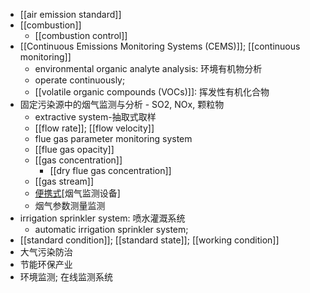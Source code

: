 - [[air emission standard]]
- [[combustion]]
    - [[combustion control]]
- [[Continuous Emissions Monitoring Systems (CEMS)]]; [[continuous monitoring]] 
    - environmental organic analyte analysis: 环境有机物分析
    - operate continuously;
    - [[volatile organic compounds (VOCs)]]: 挥发性有机化合物
- 固定污染源中的烟气监测与分析 - SO2, NOx, 颗粒物 
    - extractive system-抽取式取样
    - [[flow rate]]; [[flow velocity]]
    - flue gas parameter monitoring system
    - [[flue gas opacity]]
    - [[gas concentration]]
        - [[dry flue gas concentration]]
    - [[gas stream]]
    - [便携式](((RVT-MB2ge)))[烟气监测设备]
    - 烟气参数测量监测
- irrigation sprinkler system: 喷水灌溉系统
    - automatic irrigation sprinkler system;
- [[standard condition]]; [[standard state]]; [[working condition]]
- 大气污染防治
- 节能环保产业 
- 环境监测; 在线监测系统
